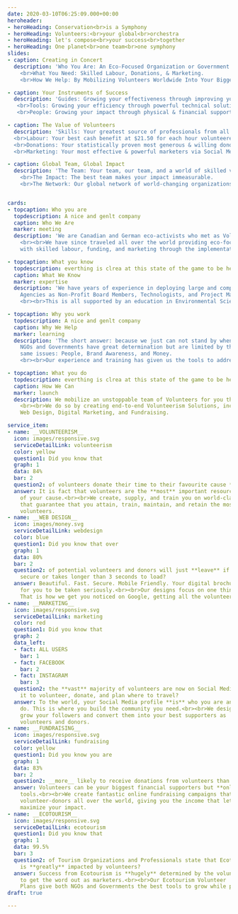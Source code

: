 ```yaml
---
date: 2020-03-10T06:25:09.000+00:00
heroheader:
- heroHeading: Conservation<br>is a Symphony
- heroHeading: Volunteers:<br>your global<br>orchestra
- heroHeading: let's compose<br>your success<br>together
- heroHeading: One planet<br>one team<br>one symphony
slides:
- caption: Creating in Concert
  description: 'Who You Are: An Eco-Focused Organization or Government.
    <br>What You Need: Skilled Labour, Donations, & Marketing.
    <br>How We Help: By Mobilizing Volunteers Worldwide Into Your Biggest Supporters & Giving You the Tools to Manage them.'

- caption: Your Instruments of Success
  description: 'Guides: Growing your effectiveness through improving your skills.
   <br>Tools: Growing your efficiency through powerful technical solutions.
   <br>People: Growing your impact through physical & financial support.'

- caption: The Value of Volunteers
  description: 'Skills: Your greatest source of professionals from all over the world.
  <br>Labour: Your best cash benefit at $21.50 for each hour volunteered.
  <br>Donations: Your statistically proven most generous & willing donors.
  <br>Marketing: Your most effective & powerful marketers via Social Media.'

- caption: Global Team, Global Impact
  description: 'The Team: Your team, our team, and a world of skilled volunteers.
    <br>The Impact: The best team makes your impact immeasurable.
    <br>The Network: Our global network of world-changing organizations.'


cards:
- topcaption: Who you are
  topdescription: A nice and genlt company
  caption: Who We Are
  marker: meeting
  description: 'We are Canadian and German eco-activists who met as Volunteer Leaders at a Non-Profit Organization.
    <br><br>We have since traveled all over the world providing eco-focused organizations and governments 
    with skilled labour, funding, and marketing through the implementation of superb volunteerism solutions.'

- topcaption: What you know
  topdescription: everthing is clrea at this state of the game to be here and enjox a lifetime together
  caption: What We Know
  marker: expertise
  description: 'We have years of experience in deploying large and complex resource-driven projects for organizations and Government 
    Agencies as Non-Profit Board Members, Technologists, and Project Managers.
    <br><br>This is all supported by an education in Environmental Sciences, Volunteer Leadership, Business, Technology, and Project Management.'

- topcaption: Why you work
  topdescription: A nice and genlt company
  caption: Why We Help 
  marker: learning
  description: 'The short answer: because we just can not stand by when the environment is in such peril.<br><br>
    NGOs and Governments have great determination but are limited by the exact
    same issues: People, Brand Awareness, and Money.
    <br><br>Our experience and training has given us the tools to address all of these issues exactly.'

- topcaption: What you do
  topdescription: everthing is clrea at this state of the game to be here and enjox a lifetime together
  caption: How We Can
  marker: launch
  description: We mobilize an unstoppable team of Volunteers for you that will be your biggest marketers, donors, and skilled workforce.
    <br><br>We do so by creating end-to-end Volunteerism Solutions, including Strategic Plans, Operational Tools, 
    Web Design, Digital Marketing, and Fundraising.    

service_item:
- name: __VOLUNTEERISM__
  icon: images/responsive.svg
  serviceDetailLink: volunteerism
  color: yellow
  question1: Did you know that
  graph: 1
  data: 84%
  bar: 2
  question2: of volunteers donate their time to their favourite cause **multiple** times each year?
  answer: It is fact that volunteers are the **most** important resource for the success
    of your cause.<br><br>We create, supply, and train you on world-class tools and training programs
    that guarantee that you attain, train, maintain, and retain the most excellent
    volunteers.
- name: __WEB DESIGN__
  icon: images/money.svg
  serviceDetailLink: webdesign
  color: blue
  question1: Did you know that over
  graph: 1
  data: 80%
  bar: 2
  question2: of potential volunteers and donors will just **leave** if your website is not
    secure or takes longer than 3 seconds to load?
  answer: Beautiful. Fast. Secure. Mobile Friendly. Your digital brochure **must** look professional
    for you to be taken seriously.<br><br>Our designs focus on one thing only - User Experience.
    That is how we get you noticed on Google, getting all the volunteers you need.
- name: __MARKETING__
  icon: images/responsive.svg
  serviceDetailLink: marketing
  color: red
  question1: Did you know that
  graph: 2
  data_left:
  - fact: ALL USERS
    bar: 1
  - fact: FACEBOOK
    bar: 2
  - fact: INSTAGRAM
    bar: 3
  question2: the **vast** majority of volunteers are now on Social Media, using
    it to volunteer, donate, and plan where to travel?
  answer: To the world, your Social Media profile **is** who you are and what you
    do. This is where you build the community you need.<br><br>We design Social Media profiles on all platforms that
    grow your followers and convert them into your best supporters as
    volunteers and donors.
- name: __FUNDRAISING__
  icon: images/responsive.svg
  serviceDetailLink: fundraising
  color: yellow
  question1: Did you know you are
  graph: 1
  data: 83%
  bar: 2
  question2: __more__ likely to receive donations from volunteers than non-volunteers?
  answer: Volunteers can be your biggest financial supporters but **only** if you give them the right
    tools.<br><br>We create fantastic online fundraising campaigns that reach
    volunteer-donors all over the world, giving you the income that lets you
    maximize your impact.
- name: __ECOTOURISM__
  icon: images/responsive.svg
  serviceDetailLink: ecotourism
  question1: Did you know that
  graph: 1
  data: 99.5%
  bar: 3
  question2: of Tourism Organizations and Professionals state that Ecotourism
    is **greatly** impacted by volunteers?
  answer: Success from Ecotourism is **hugely** determined by the volunteers you get to both help you manage tourists and
    to get the word out as marketers.<br><br>Our Ecotourism Volunteer
    Plans give both NGOs and Governments the best tools to grow while protecting nature first.
draft: true

---
```

